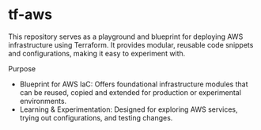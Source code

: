# tf-aws

This repository serves as a playground and blueprint for deploying AWS infrastructure using Terraform. It provides modular, reusable code snippets and configurations, making it easy to experiment with.

Purpose
- Blueprint for AWS IaC: Offers foundational infrastructure modules that can be reused, copied and extended for production or experimental environments.
- Learning & Experimentation: Designed for exploring AWS services, trying out configurations, and testing changes.
